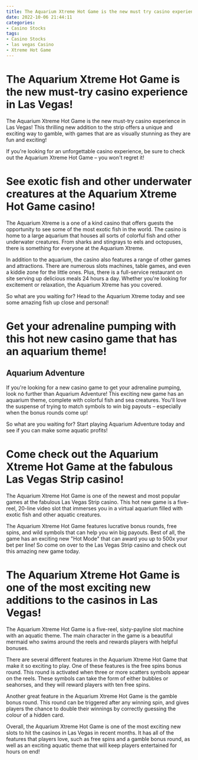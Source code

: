 ```yaml
---
title: The Aquarium Xtreme Hot Game is the new must try casino experience in Las Vegas!
date: 2022-10-06 21:44:11
categories:
- Casino Stocks
tags:
- Casino Stocks
- las vegas Casino
- Xtreme Hot Game
---
```



#  The Aquarium Xtreme Hot Game is the new must-try casino experience in Las Vegas!

The Aquarium Xtreme Hot Game is the new must-try casino experience in Las Vegas! This thrilling new addition to the strip offers a unique and exciting way to gamble, with games that are as visually stunning as they are fun and exciting!

If you're looking for an unforgettable casino experience, be sure to check out the Aquarium Xtreme Hot Game – you won't regret it!

#  See exotic fish and other underwater creatures at the Aquarium Xtreme Hot Game casino!

The Aquarium Xtreme is a one of a kind casino that offers guests the opportunity to see some of the most exotic fish in the world. The casino is home to a large aquarium that houses all sorts of colorful fish and other underwater creatures. From sharks and stingrays to eels and octopuses, there is something for everyone at the Aquarium Xtreme.

In addition to the aquarium, the casino also features a range of other games and attractions. There are numerous slots machines, table games, and even a kiddie zone for the little ones. Plus, there is a full-service restaurant on site serving up delicious meals 24 hours a day. Whether you're looking for excitement or relaxation, the Aquarium Xtreme has you covered.

So what are you waiting for? Head to the Aquarium Xtreme today and see some amazing fish up close and personal!

#  Get your adrenaline pumping with this hot new casino game that has an aquarium theme!

## Aquarium Adventure

If you're looking for a new casino game to get your adrenaline pumping, look no further than Aquarium Adventure! This exciting new game has an aquarium theme, complete with colorful fish and sea creatures. You'll love the suspense of trying to match symbols to win big payouts – especially when the bonus rounds come up!

So what are you waiting for? Start playing Aquarium Adventure today and see if you can make some aquatic profits!

#  Come check out the Aquarium Xtreme Hot Game at the fabulous Las Vegas Strip casino!

The Aquarium Xtreme Hot Game is one of the newest and most popular games at the fabulous Las Vegas Strip casino. This hot new game is a five-reel, 20-line video slot that immerses you in a virtual aquarium filled with exotic fish and other aquatic creatures. 

The Aquarium Xtreme Hot Game features lucrative bonus rounds, free spins, and wild symbols that can help you win big payouts. Best of all, the game has an exciting new "Hot Mode" that can award you up to 500x your bet per line! So come on over to the Las Vegas Strip casino and check out this amazing new game today.

#  The Aquarium Xtreme Hot Game is one of the most exciting new additions to the casinos in Las Vegas!

The Aquarium Xtreme Hot Game is a five-reel, sixty-payline slot machine with an aquatic theme. The main character in the game is a beautiful mermaid who swims around the reels and rewards players with helpful bonuses.

There are several different features in the Aquarium Xtreme Hot Game that make it so exciting to play. One of these features is the free spins bonus round. This round is activated when three or more scatters symbols appear on the reels. These symbols can take the form of either bubbles or seahorses, and they will reward players with ten free spins.

Another great feature in the Aquarium Xtreme Hot Game is the gamble bonus round. This round can be triggered after any winning spin, and gives players the chance to double their winnings by correctly guessing the colour of a hidden card.

Overall, the Aquarium Xtreme Hot Game is one of the most exciting new slots to hit the casinos in Las Vegas in recent months. It has all of the features that players love, such as free spins and a gamble bonus round, as well as an exciting aquatic theme that will keep players entertained for hours on end!